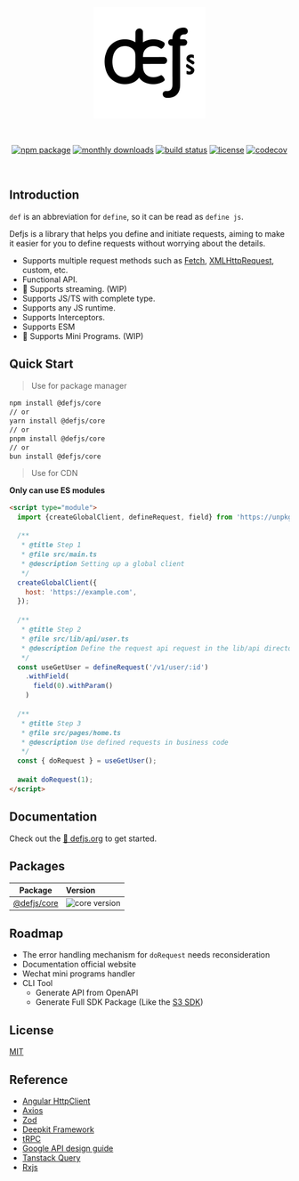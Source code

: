 <p align="center">
  <a href="https://vitejs.dev" target="_blank" rel="noopener noreferrer">
    <img width="200" src="logo.jpg" alt="Vite logo">
  </a>
</p>
<br/>
<p align="center">
  <a href="https://npmjs.com/package/@defjs/core"><img src="https://img.shields.io/npm/v/%40defjs%2Fcore?color=%23000&style=flat-square" alt="npm package"></a>
  <a href="https://npmjs.com/package/@defjs/core"><img src="https://img.shields.io/npm/dm/%40defjs%2Fcore?color=%23000&style=flat-square" alt="monthly downloads"></a>
  <a href="https://github.com/defjs/defjs/actions/workflows/ci.yml"><img src="https://img.shields.io/github/actions/workflow/status/defjs/defjs/ci.yml?branch=main&color=%23000&style=flat-square" alt="build status"></a>
  <a href="https://github.com/defjs/defjs/blob/main/LICENSE"><img src="https://img.shields.io/github/license/defjs/defjs?color=%23000&style=flat-square" alt="license"></a>
  <a href="https://codecov.io/gh/defjs/defjs"><img src="https://img.shields.io/codecov/c/gh/defjs/defjs?color=%23000&style=flat-square" alt="codecov"/></a>
</p>
<br/>

## Introduction

`def` is an abbreviation for `define`, so it can be read as `define js`.

Defjs is a library that helps you define and initiate requests, aiming to make it easier for you to define requests without worrying about the details.

-	Supports multiple request methods such as [Fetch](https://developer.mozilla.org/en-US/docs/Web/API/Fetch_API), [XMLHttpRequest](https://developer.mozilla.org/en-US/docs/Web/API/XMLHttpRequest), custom, etc.
-	Functional API.
-	🚧 Supports streaming. (WIP)
-	Supports JS/TS with complete type.
-	Supports any JS runtime.
-	Supports Interceptors.
-	Supports ESM
-	🚧 Supports Mini Programs. (WIP)

## Quick Start

> Use for package manager
```shell
npm install @defjs/core
// or
yarn install @defjs/core
// or
pnpm install @defjs/core
// or
bun install @defjs/core
```

> Use for CDN

**Only can use ES modules**

```html
<script type="module">
  import {createGlobalClient, defineRequest, field} from 'https://unpkg.com/@defjs/core/index.min.js';

  /**
   * @title Step 1
   * @file src/main.ts
   * @description Setting up a global client
   */
  createGlobalClient({
    host: 'https://example.com',
  });

  /**
   * @title Step 2
   * @file src/lib/api/user.ts
   * @description Define the request api request in the lib/api directory of the project
   */
  const useGetUser = defineRequest('/v1/user/:id')
    .withField(
      field(0).withParam()
    )

  /**
   * @title Step 3
   * @file src/pages/home.ts
   * @description Use defined requests in business code
   */
  const { doRequest } = useGetUser();

  await doRequest(1);
</script>
```

## Documentation

Check out the [🚧 defjs.org](https://defjs.org) to get started.

## Packages

| Package                      | Version                                                        |
|------------------------------|:---------------------------------------------------------------|
| [@defjs/core](packages/core) | ![core version](https://img.shields.io/npm/v/%40defjs%2Fcore?color=%23000&style=flat-square) |

## Roadmap

- The error handling mechanism for `doRequest` needs reconsideration
- Documentation official website
- Wechat mini programs handler
- CLI Tool
  - Generate API from OpenAPI
  - Generate Full SDK Package (Like the [S3 SDK](https://www.npmjs.com/package/@aws-sdk/client-s3))

## License

[MIT](LICENSE)

## Reference

- [Angular HttpClient](https://angular.dev/guide/http)
- [Axios](https://axios-http.com)
- [Zod](https://zod.dev)
- [Deepkit Framework](https://github.com/deepkit/deepkit-framework)
- [tRPC](https://trpc.io)
- [Google API design guide](https://cloud.google.com/apis/design)
- [Tanstack Query](https://tanstack.com/query)
- [Rxjs](https://rxjs.dev)

